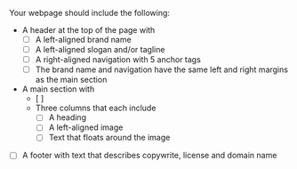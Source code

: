 Your webpage should include the following:

- A header at the top of the page with 
    - [ ] A left-aligned brand name  
    - [ ] A left-aligned slogan and/or tagline
    - [ ] A right-aligned navigation with 5 anchor tags 
    - [ ] The brand name and navigation have the same left and right margins as the main section 
- A main section with
    - [ ]
    - Three columns that each include  
        - [ ] A heading 
        - [ ] A left-aligned image 
        - [ ] Text that floats around the image
- [ ] A footer with text that describes copywrite, license and domain name